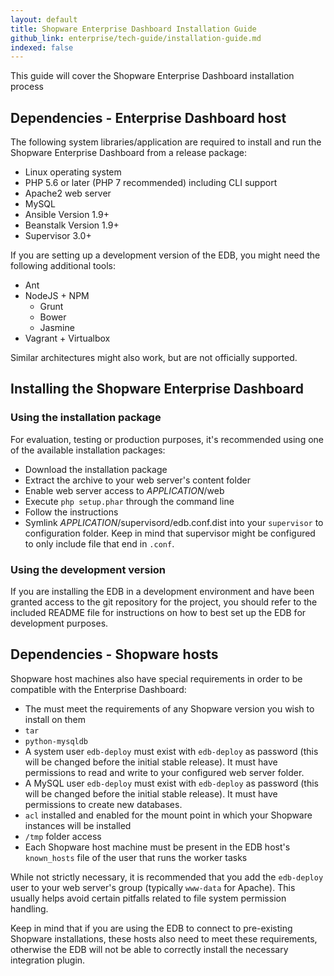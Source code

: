 ```yaml
---
layout: default
title: Shopware Enterprise Dashboard Installation Guide
github_link: enterprise/tech-guide/installation-guide.md
indexed: false
---
```


This guide will cover the Shopware Enterprise Dashboard installation process

<div class="toc-list"></div>


## Dependencies - Enterprise Dashboard host

The following system libraries/application are required to install and run the Shopware Enterprise Dashboard from a release package:

- Linux operating system
- PHP 5.6 or later (PHP 7 recommended) including CLI support
- Apache2 web server
- MySQL
- Ansible Version 1.9+
- Beanstalk Version 1.9+
- Supervisor 3.0+ 

If you are setting up a development version of the EDB, you might need the following additional tools:
- Ant
- NodeJS + NPM
  - Grunt
  - Bower
  - Jasmine
- Vagrant + Virtualbox

Similar architectures might also work, but are not officially supported.

## Installing the Shopware Enterprise Dashboard

### Using the installation package

For evaluation, testing or production purposes, it's recommended using one of the available installation packages:
- Download the installation package
- Extract the archive to your web server's content folder
- Enable web server access to _APPLICATION_/web
- Execute `php setup.phar` through the command line
- Follow the instructions
- Symlink _APPLICATION_/supervisord/edb.conf.dist into your `supervisor` to configuration folder. Keep in mind that supervisor might be configured to only include file that end in `.conf`.


### Using the development version

If you are installing the EDB in a development environment and have been granted access to the git repository for the project, you 
should refer to the included README file for instructions on how to best set up the EDB for development purposes.

## Dependencies - Shopware hosts

Shopware host machines also have special requirements in order to be compatible with the Enterprise Dashboard:
- The must meet the requirements of any Shopware version you wish to install on them
- `tar`
- `python-mysqldb`
- A system user `edb-deploy` must exist with `edb-deploy` as password (this will be changed before the initial stable release). It must have permissions to read and write to your configured web server folder.
- A MySQL user `edb-deploy` must exist with `edb-deploy` as password (this will be changed before the initial stable release). It must have permissions to create new databases.
- `acl` installed and enabled for the mount point in which your Shopware instances will be installed
- `/tmp` folder access
- Each Shopware host machine must be present in the EDB host's `known_hosts` file of the user that runs the worker tasks

While not strictly necessary, it is recommended that you add the `edb-deploy` user to your web server's group (typically `www-data` for Apache). This usually helps avoid certain pitfalls related to file system permission handling.

Keep in mind that if you are using the EDB to connect to pre-existing Shopware installations, these hosts also need to meet these requirements, otherwise the EDB will not be able to correctly install the necessary integration plugin.

